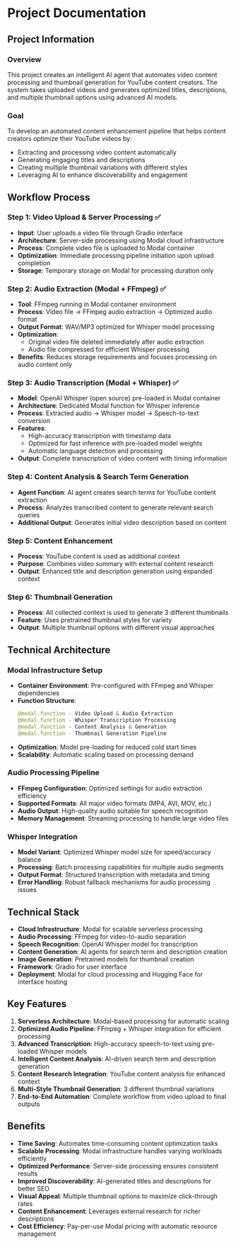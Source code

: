 # Project Documentation

## Project Information

### Overview
This project creates an intelligent AI agent that automates video content processing and thumbnail generation for YouTube content creators. The system takes uploaded videos and generates optimized titles, descriptions, and multiple thumbnail options using advanced AI models.

### Goal
To develop an automated content enhancement pipeline that helps content creators optimize their YouTube videos by:
- Extracting and processing video content automatically
- Generating engaging titles and descriptions
- Creating multiple thumbnail variations with different styles
- Leveraging AI to enhance discoverability and engagement

## Workflow Process

### Step 1: Video Upload & Server Processing ✅
- **Input**: User uploads a video file through Gradio interface
- **Architecture**: Server-side processing using Modal cloud infrastructure
- **Process**: Complete video file is uploaded to Modal container
- **Optimization**: Immediate processing pipeline initiation upon upload completion
- **Storage**: Temporary storage on Modal for processing duration only

### Step 2: Audio Extraction (Modal + FFmpeg) ✅
- **Tool**: FFmpeg running in Modal container environment
- **Process**: Video file → FFmpeg audio extraction → Optimized audio format
- **Output Format**: WAV/MP3 optimized for Whisper model processing
- **Optimization**: 
  - Original video file deleted immediately after audio extraction
  - Audio file compressed for efficient Whisper processing
- **Benefits**: Reduces storage requirements and focuses processing on audio content only

### Step 3: Audio Transcription (Modal + Whisper) ✅
- **Model**: OpenAI Whisper (open source) pre-loaded in Modal container
- **Architecture**: Dedicated Modal function for Whisper inference
- **Process**: Extracted audio → Whisper model → Speech-to-text conversion
- **Features**:
  - High-accuracy transcription with timestamp data
  - Optimized for fast inference with pre-loaded model weights
  - Automatic language detection and processing
- **Output**: Complete transcription of video content with timing information

### Step 4: Content Analysis & Search Term Generation
- **Agent Function**: AI agent creates search terms for YouTube content extraction
- **Process**: Analyzes transcribed content to generate relevant search queries
- **Additional Output**: Generates initial video description based on content

### Step 5: Content Enhancement
- **Process**: YouTube content is used as additional context
- **Purpose**: Combines video summary with external content research
- **Output**: Enhanced title and description generation using expanded context

### Step 6: Thumbnail Generation
- **Process**: All collected context is used to generate 3 different thumbnails
- **Feature**: Uses pretrained thumbnail styles for variety
- **Output**: Multiple thumbnail options with different visual approaches

## Technical Architecture

### Modal Infrastructure Setup
- **Container Environment**: Pre-configured with FFmpeg and Whisper dependencies
- **Function Structure**:
  ```python
  @modal.function - Video Upload & Audio Extraction
  @modal.function - Whisper Transcription Processing
  @modal.function - Content Analysis & Generation
  @modal.function - Thumbnail Generation Pipeline
  ```
- **Optimization**: Model pre-loading for reduced cold start times
- **Scalability**: Automatic scaling based on processing demand

### Audio Processing Pipeline
- **FFmpeg Configuration**: Optimized settings for audio extraction efficiency
- **Supported Formats**: All major video formats (MP4, AVI, MOV, etc.)
- **Audio Output**: High-quality audio suitable for speech recognition
- **Memory Management**: Streaming processing to handle large video files

### Whisper Integration
- **Model Variant**: Optimized Whisper model size for speed/accuracy balance
- **Processing**: Batch processing capabilities for multiple audio segments
- **Output Format**: Structured transcription with metadata and timing
- **Error Handling**: Robust fallback mechanisms for audio processing issues

## Technical Stack
- **Cloud Infrastructure**: Modal for scalable serverless processing
- **Audio Processing**: FFmpeg for video-to-audio separation
- **Speech Recognition**: OpenAI Whisper model for transcription
- **Content Generation**: AI agents for search term and description creation
- **Image Generation**: Pretrained models for thumbnail creation
- **Framework**: Gradio for user interface
- **Deployment**: Modal for cloud processing and Hugging Face for interface hosting

## Key Features
1. **Serverless Architecture**: Modal-based processing for automatic scaling
2. **Optimized Audio Pipeline**: FFmpeg + Whisper integration for efficient processing
3. **Advanced Transcription**: High-accuracy speech-to-text using pre-loaded Whisper models
4. **Intelligent Content Analysis**: AI-driven search term and description generation
5. **Content Research Integration**: YouTube content analysis for enhanced context
6. **Multi-Style Thumbnail Generation**: 3 different thumbnail variations
7. **End-to-End Automation**: Complete workflow from video upload to final outputs

## Benefits
- **Time Saving**: Automates time-consuming content optimization tasks
- **Scalable Processing**: Modal infrastructure handles varying workloads efficiently
- **Optimized Performance**: Server-side processing ensures consistent results
- **Improved Discoverability**: AI-generated titles and descriptions for better SEO
- **Visual Appeal**: Multiple thumbnail options to maximize click-through rates
- **Content Enhancement**: Leverages external research for richer descriptions
- **Cost Efficiency**: Pay-per-use Modal pricing with automatic resource management 